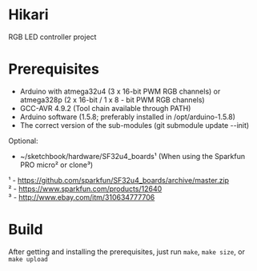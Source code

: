 Hikari
======

RGB LED controller project


Prerequisites
=============

* Arduino with atmega32u4 (3 x 16-bit PWM RGB channels) or atmega328p (2 x 16-bit / 1 x 8 - bit PWM RGB channels)
* GCC-AVR 4.9.2 (Tool chain available through PATH)
* Arduino software (1.5.8; preferably installed in /opt/arduino-1.5.8)
* The correct version of the sub-modules (git submodule update --init)

Optional:
* ~/sketchbook/hardware/SF32u4_boards¹ (When using the Sparkfun PRO micro² or clone³)

¹ - https://github.com/sparkfun/SF32u4_boards/archive/master.zip<br>
² - https://www.sparkfun.com/products/12640<br>
³ - http://www.ebay.com/itm/310634777706<br>


Build
=====

After getting and installing the prerequisites, just run `make`, `make size`, or `make upload`
